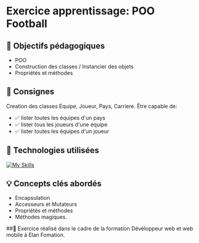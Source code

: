 # Exercice apprentissage: POO Football

## 🎯 Objectifs pédagogiques
- POO 
- Construction des classes / Instancier des objets
- Propriétés et méthodes

## 📝 Consignes
Creation des classes Equipe, Joueur, Pays, Carriere.
Être capable de: 
- ✅ lister toutes les équipes d'un pays 
- ✅ lister tous les joueurs d'une équipe
- ✅ lister toutes les équipes d'un joueur 
                     
## 🔧 Technologies utilisées
[![My Skills](https://skillicons.dev/icons?i=php)](https://skillicons.dev)

## 💡 Concepts clés abordés
- Encapsulation
- Accesseurs et Mutateurs
- Propriétés et méthodes
- Méthodes magiques.

##📖
Exercice réalisé dans le cadre de la formation Dévéloppeur web et web mobile à Elan Fomation.
